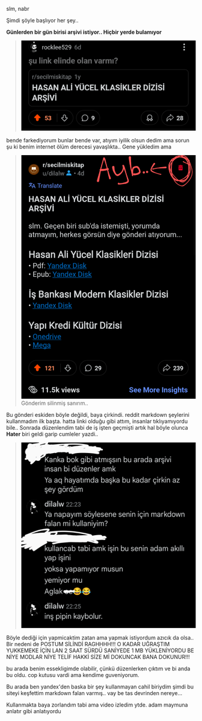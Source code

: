 slm, nabr

Şimdi şöyle başlıyor her şey..


 **Günlerden bir gün birisi arşivi istiyor.. Hiçbir yerde bulamıyor**

> ![emir verio](/slash/nbr/selfieler/bigbang_baslangici.png)

bende farkediyorum bunlar bende var, atıyım iyilik olsun dedim ama sorun şu ki benim internet ölüm derecesi yavaşlıkta.. Gene yükledim ama

> ![Ayb](/slash/nbr/selfieler/haneye_taciz_bu.png)
> Gönderim silinmiş sanırım..

Bu gönderi eskiden böyle değildi, baya çirkindi. reddit markdown şeylerini kullanmadım ilk başta. hatta linki olduğu gibi attım, insanlar tıklıyamıyordu bile.. Sonrada düzenlendim tabi de iş işten geçmişti artık hal böyle olunca **Hater** biri geldi garip cumleler yazdi..

> ![Güzel Sohbet](/slash/nbr/selfieler/hasbihal.png)


Böyle dediği için yapmicaktim zatan ama yapmak istiyordum azıcık da olsa.. Bir nedeni de POSTUM SİLİNDİ RAGHHHH!!! O KADAR UĞRAŞTIM YUKKEMEKE İÇİN LAN 2 SAAT SÜRDÜ SANİYEDE 1 MB YÜKLENİYORDU BE NİYE MODLAR NİYE TELİF HAKKİ SİZE Mİ DOKUNCAK BANA DOKUNUR!!!

bu arada benim essekligimde olabilir, çünkü düzenlerken çıktım ve bi anda bu oldu. cop kutusu vardi ama kendime guveniyorum.



Bu arada ben yandex'den baska bir şey kullanmayan cahil biriydim şimdi bu siteyi keşfettim markdown falan varmış.. vay be tas devrinden nereye...

Kullanmakta baya zorlandım tabi ama video izledim ytde. adam maymuna anlatır gibi anlatıyordu
